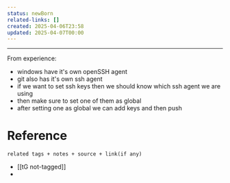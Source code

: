 ```yaml
---
status: newBorn
related-links: []
created: 2025-04-06T23:58
updated: 2025-04-07T00:00
---
```

---

From experience:

- windows have it's own openSSH agent
- git also has it's own ssh agent
- if we want to set ssh keys then we should know which ssh agent we are using
- then make sure to set one of them as global
- after setting one as global we can add keys and then push


# Reference
`related tags + notes + source + link(if any)`
 
- [[tG not-tagged]]
- 